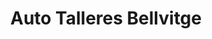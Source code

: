 ---
title: "Auto Talleres Bellvitge"
url: /lhospitalet-de-llobregat/auto-talleres-bellvitge/
shop: Autowerkstatt
---